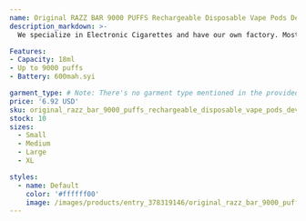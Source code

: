 ```yaml
---
name: Original RAZZ BAR 9000 PUFFS Rechargeable Disposable Vape Pods Device Kits
description_markdown: >-
  We specialize in Electronic Cigarettes and have our own factory. Most orders can be sent fast and with good quality. Welcome to place orders! If you need to choose the flavors, please leave a message when placing your order. Otherwise, we will send mixed flavors of RAZZ BAR 9000 puffs disposable device.

Features:
- Capacity: 18ml
- Up to 9000 puffs
- Battery: 600mah.syi

garment_type: # Note: There's no garment type mentioned in the provided information.
price: '6.92 USD'
sku: original_razz_bar_9000_puffs_rechargeable_disposable_vape_pods_device_kits_600mah_battery_pre-filled_18ml_vaporizer_16_flavors_no_need_to_pa
stock: 10
sizes:
  - Small
  - Medium
  - Large
  - XL

styles:
  - name: Default
    color: '#ffffff00'
    image: /images/products/entry_378319146/original_razz_bar_9000_puffs_rechargeable_disposable_vape_pods_device_kits_600mah_battery_pre-filled_18ml_vaporizer_16_flavors_no_need_to_pa_378319146.jpg
---
```


